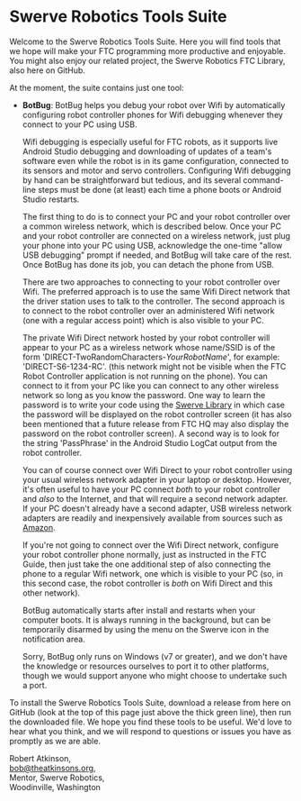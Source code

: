 # Swerve Robotics Tools Suite

Welcome to the Swerve Robotics Tools Suite. Here you will find tools that we hope will
make your FTC programming more productive and enjoyable. You might also enjoy our
related project, the Swerve Robotics FTC Library, also here on GitHub.

At the moment, the suite contains just one tool:

*   __BotBug__: BotBug helps you debug your robot over Wifi by automatically configuring 
    robot controller phones for Wifi debugging whenever they connect to your PC using USB.

    Wifi debugging is especially useful for FTC robots, as it supports live Android Studio 
    debugging and downloading of updates of a team's software even while the robot is in 
    its game configuration, connected to its sensors and motor and servo controllers. Configuring 
    Wifi debugging by hand can be straightforward but tedious, and its several command-line steps
    must be done (at least) each time a phone boots or Android Studio restarts.

    The first thing to do is to connect your PC and your robot controller over a common wireless
    network, which is described below. Once your PC and your robot controller are connected on a 
    wireless network, just plug your phone into your PC using USB, acknowledge the one-time 
    "allow USB debugging" prompt if needed, and BotBug will take care of the rest. Once 
    BotBug has done its job, you can detach the phone from USB.

    There are two approaches to connecting to your robot controller over Wifi. The preferred 
    approach is to use the same Wifi Direct network that the driver station uses to talk to the
    controller. The second approach is to connect to the robot controller over an administered
    Wifi network (one with a regular access point) which is also visible to your PC.

    The private Wifi Direct network hosted by your robot controller will appear to your PC as
    a wireless network whose name/SSID is of the form 'DIRECT-TwoRandomCharacters-*YourRobotName*',
    for example: 'DIRECT-S6-1234-RC'. (this network might not be visible when the FTC 
    Robot Controller application is not running on the phone). You can connect to it from 
    your PC like you can connect to any other wireless network so long as you know the password. 
    One way to learn the password is to write your code using the [Swerve Library](https://github.com/SwerveRobotics/ftc_app) 
    in which case the password will be displayed on the robot controller screen (it has also been
    mentioned that a future release from FTC HQ may also display the password on the robot 
    controller screen). A second way is to look for the string 'PassPhrase' in the Android 
    Studio LogCat output from the robot controller.

    You can of course connect over Wifi Direct to your robot controller using your usual wireless
    network adapter in your laptop or desktop. However, it's often useful to have your PC connect 
    *both* to your robot controller and *also* to the Internet, and that will require a second 
    network adapter. If your PC doesn't already have a second adapter, USB wireless network adapters
    are readily and inexpensively available from sources such as [Amazon](http://www.amazon.com/Edimax-EW-7811Un-150Mbps-Raspberry-Supports/dp/B003MTTJOY/ref=sr_1_2).

    If you're not going to connect over the Wifi Direct network, configure your robot controller 
    phone normally, just as instructed in the FTC Guide, then just take the one additional 
    step of also connecting the phone to a regular Wifi network, one which is visible to your PC 
    (so, in this second case, the robot controller is *both* on Wifi Direct and this other network).
    
    BotBug automatically starts after install and restarts when your computer boots. It is 
    always running in the background, but can be temporarily disarmed by using the menu on 
    the Swerve icon in the notification area.

    Sorry, BotBug only runs on Windows (v7 or greater), and we don't have the knowledge 
    or resources ourselves to port it to other platforms, though we would support anyone
    who might choose to undertake such a port.

To install the Swerve Robotics Tools Suite, download a release from here on GitHub (look at
the top of this page just above the thick green line), then run the downloaded file.
We hope you find these tools to be useful. We'd love to hear what you think, and we will respond to
questions or issues you have as promptly as we are able.

Robert Atkinson,  
bob@theatkinsons.org,  
Mentor, Swerve Robotics,    
Woodinville, Washington

